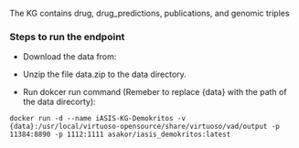 The KG contains drug, drug_predictions, publications, and genomic triples

### Steps to run the endpoint
* Download the data from:

* Unzip the file data.zip to the data directory.
* Run dokcer run command (Remeber to replace {data} with the path of the data direcorty):
```
docker run -d --name iASIS-KG-Demokritos -v {data}:/usr/local/virtuoso-opensource/share/virtuoso/vad/output -p 11384:8890 -p 1112:1111 asakor/iasis_demokritos:latest
```
